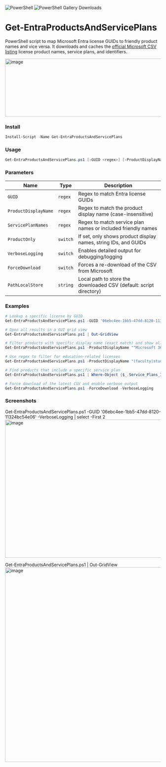 ![PowerShell](https://img.shields.io/badge/PowerShell-5+-blue)
![PowerShell Gallery Downloads](https://img.shields.io/powershellgallery/dt/Get-EntraProductsAndServicePlans)

# Get-EntraProductsAndServicePlans
PowerShell script to map Microsoft Entra license GUIDs to friendly product names and vice versa. It downloads and caches the [official Microsoft CSV listing](https://learn.microsoft.com/en-us/entra/identity/users/licensing-service-plan-reference) license product names, service plans, and identifiers.

<img width="938" height="188" alt="image" src="https://github.com/user-attachments/assets/12cb339c-7dc2-47aa-b761-ef79a18a8196" />

### Install
```PowerShell
Install-Script -Name Get-EntraProductsAndServicePlans
```

### Usage
```PowerShell
Get-EntraProductsAndServicePlans.ps1 [-GUID <regex>] [-ProductDisplayName <regex>] [-ServicePlanNames <regex>] [-ProductOnly] [-VerboseLogging] [-ForceDownload]
```

### Parameters
| Name                 | Type     | Description                                                        |
| -------------------- | -------- | ------------------------------------------------------------------ |
| `GUID`               | `regex`  | Regex to match Entra license GUIDs                                 |
| `ProductDisplayName` | `regex`  | Regex to match the product display name (case-insensitive)         |
| `ServicePlanNames`   | `regex`  | Regex to match service plan names or included friendly names       |
| `ProductOnly`        | `switch` | If set, only shows product display names, string IDs, and GUIDs    |
| `VerboseLogging`     | `switch` | Enables detailed output for debugging/logging                      |
| `ForceDownload`      | `switch` | Forces a re-download of the CSV from Microsoft                     |
| `PathLocalStore`     | `string` | Local path to store the downloaded CSV (default: script directory) |

### Examples
```PowerShell
# Lookup a specific license by GUID
Get-EntraProductsAndServicePlans.ps1 -GUID '06ebc4ee-1bb5-47dd-8120-11324bc54e06' -ProductOnly

# Open all results in a GUI grid view
Get-EntraProductsAndServicePlans.ps1 | Out-GridView

# Filter products with specific display name (exact match) and show all service plans
Get-EntraProductsAndServicePlans.ps1 -ProductDisplayName "^Microsoft 365 E5$" | Select-Object -ExpandProperty Service_Plans_Included_Friendly_Names

# Use regex to filter for education-related licenses
Get-EntraProductsAndServicePlans.ps1 -ProductDisplayName "(faculty|students)"

# Find products that include a specific service plan
Get-EntraProductsAndServicePlans.ps1 | Where-Object {$_.Service_Plans_Included_Friendly_Names -match 'Microsoft Entra ID P2'} | select Product_Display_Name

# Force download of the latest CSV and enable verbose output
Get-EntraProductsAndServicePlans.ps1 -ForceDownload -VerboseLogging
```

### Screenshots

Get-EntraProductsAndServicePlans.ps1 -GUID '06ebc4ee-1bb5-47dd-8120-11324bc54e06' -VerboseLogging | select -First 2
<img width="1306" height="448" alt="image" src="https://github.com/user-attachments/assets/da77bc37-b12a-4fb2-9c65-6cbb1347825d" />

Get-EntraProductsAndServicePlans.ps1 | Out-GridView
<img width="1407" height="631" alt="image" src="https://github.com/user-attachments/assets/79fa332b-b721-4e53-be1a-5c2e772239f6" />

